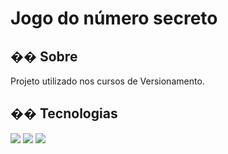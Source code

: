 <h1>Jogo do número secreto</h1>

<h2>�� Sobre</h2>
<p>Projeto utilizado nos cursos de Versionamento.</p>

## �� Tecnologias
<div>
  <img src="https://img.shields.io/badge/HTML-239120?style=for-the-badge&logo=html5&logoColor=white"&gt>
  <img src="https://img.shields.io/badge/CSS-239120?&style=for-the-badge&logo=css3&logoColor=white"&gt>
  <img src="https://img.shields.io/badge/JavaScript-F7DF1E?style=for-the-badge&logo=javascript&logoColor=black"&gt>
</div>

